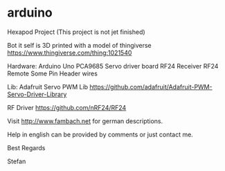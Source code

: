 # arduino

Hexapod Project (This project is not jet finished)

Bot it self is 3D printed with a model of thingiverse
https://www.thingiverse.com/thing:1021540

Hardware:
Arduino Uno
PCA9685 Servo driver board
RF24 Receiver
RF24 Remote
Some Pin Header wires

Lib:
Adafruit Servo PWM Lib
https://github.com/adafruit/Adafruit-PWM-Servo-Driver-Library

RF Driver
https://github.com/nRF24/RF24


Visit http://www.fambach.net for german descriptions.

Help in english can be provided by comments or just contact me.

Best Regards

Stefan 

